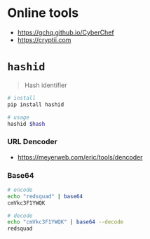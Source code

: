 # Online tools

- https://gchq.github.io/CyberChef
- https://cryptii.com

# `hashid`

>Hash identifier

```bash
# install 
pip install hashid

# usage
hashid $hash
```

### URL Dencoder

- https://meyerweb.com/eric/tools/dencoder

### Base64

```bash
# encode
echo "redsquad" | base64
cmVkc3F1YWQK

# decode
echo "cmVkc3F1YWQK" | base64 --decode 
redsquad
```
